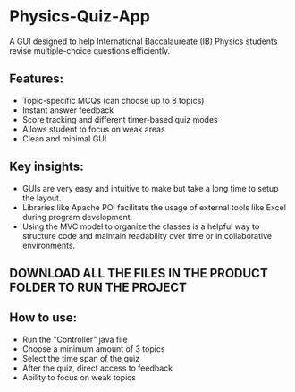 # Physics-Quiz-App
A GUI designed to help International Baccalaureate (IB) Physics students revise multiple-choice questions efficiently.

## Features:
- Topic-specific MCQs (can choose up to 8 topics)
- Instant answer feedback
- Score tracking and different timer-based quiz modes
- Allows student to focus on weak areas
- Clean and minimal GUI

## Key insights:
- GUIs are very easy and intuitive to make but take a long time to setup the layout.
- Libraries like Apache POI facilitate the usage of external tools like Excel during program development.
- Using the MVC model to organize the classes is a helpful way to structure code and maintain readability over time or in collaborative environments.

## DOWNLOAD ALL THE FILES IN THE PRODUCT FOLDER TO RUN THE PROJECT

## How to use:
- Run the "Controller" java file
- Choose a minimum amount of 3 topics
- Select the time span of the quiz
- After the quiz, direct access to feedback
- Ability to focus on weak topics
